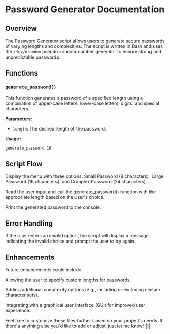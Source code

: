# Password Generator Documentation

## Overview
The Password Generator script allows users to generate secure passwords of varying lengths and complexities. The script is written in Bash and uses the `/dev/urandom` pseudo-random number generator to ensure strong and unpredictable passwords.

## Functions

### `generate_password()`
This function generates a password of a specified length using a combination of upper-case letters, lower-case letters, digits, and special characters.

**Parameters:**
- `length`: The desired length of the password.

**Usage:**
```sh
generate_password 16
```
## Script Flow
Display the menu with three options: Small Password (8 characters), Large Password (16 characters), and Complex Password (24 characters).

Read the user input and call the generate_password() function with the appropriate length based on the user's choice.

Print the generated password to the console.

## Error Handling
If the user enters an invalid option, the script will display a message indicating the invalid choice and prompt the user to try again.

## Enhancements
Future enhancements could include:

Allowing the user to specify custom lengths for passwords.

Adding additional complexity options (e.g., including or excluding certain character sets).

Integrating with a graphical user interface (GUI) for improved user experience.

Feel free to customize these files further based on your project's needs. If there's anything else you'd like to add or adjust, just let me know! 📜✨
